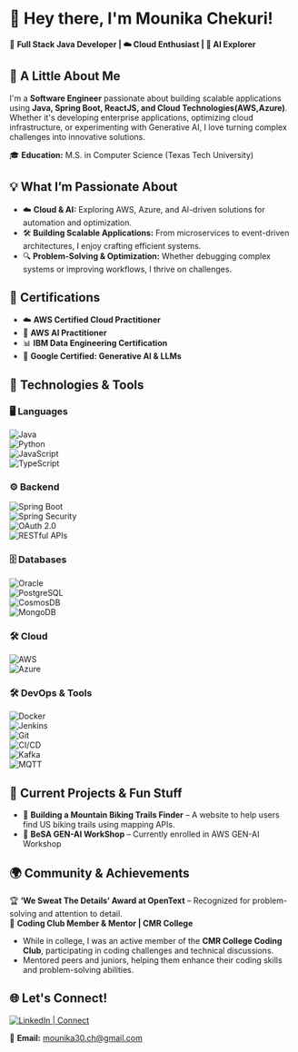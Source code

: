 # 👋 Hey there, I'm Mounika Chekuri!  
🚀 **Full Stack Java Developer | ☁️ Cloud Enthusiast | 🤖 AI Explorer**

## 🌟 A Little About Me  
I'm a **Software Engineer** passionate about building scalable applications using **Java, Spring Boot, ReactJS, and Cloud Technologies(AWS,Azure)**. Whether it's developing enterprise applications, optimizing cloud infrastructure, or experimenting with Generative AI, I love turning complex challenges into innovative solutions.  

🎓 **Education:** M.S. in Computer Science (Texas Tech University)


## 💡 What I’m Passionate About  
- ☁️ **Cloud & AI:** Exploring AWS, Azure, and AI-driven solutions for automation and optimization. 
- 🛠 **Building Scalable Applications:** From microservices to event-driven architectures, I enjoy crafting efficient systems.  
- 🔍 **Problem-Solving & Optimization:** Whether debugging complex systems or improving workflows, I thrive on challenges.  

## 📜 Certifications  
- ☁️ **AWS Certified Cloud Practitioner**  
- 🤖 **AWS AI Practitioner**  
- 📊 **IBM Data Engineering Certification**  
- 🧠 **Google Certified: Generative AI & LLMs**  

## 🚀 Technologies & Tools  

### 🖥️ Languages  
![Java](https://img.shields.io/badge/-Java-007396?style=flat&logo=java&logoColor=white)  
![Python](https://img.shields.io/badge/-Python-3776AB?style=flat&logo=python&logoColor=white)  
![JavaScript](https://img.shields.io/badge/-JavaScript-F7DF1E?style=flat&logo=javascript&logoColor=black)  
![TypeScript](https://img.shields.io/badge/-TypeScript-3178C6?style=flat&logo=typescript&logoColor=white)  

### ⚙️ Backend  
![Spring Boot](https://img.shields.io/badge/-Spring%20Boot-6DB33F?style=flat&logo=spring-boot&logoColor=white)  
![Spring Security](https://img.shields.io/badge/-Spring%20Security-6DB33F?style=flat&logo=spring&logoColor=white)  
![OAuth 2.0](https://img.shields.io/badge/-OAuth%202.0-1A73E8?style=flat&logo=oauth&logoColor=white)  
![RESTful APIs](https://img.shields.io/badge/-REST%20APIs-FF6F00?style=flat&logo=postman&logoColor=white)  

### 🗄️ Databases  
![Oracle](https://img.shields.io/badge/-Oracle%20DB-F80000?style=flat&logo=oracle&logoColor=white)  
![PostgreSQL](https://img.shields.io/badge/-PostgreSQL-4169E1?style=flat&logo=postgresql&logoColor=white)  
![CosmosDB](https://img.shields.io/badge/-Cosmos%20DB-0078D4?style=flat&logo=azure-cosmos-db&logoColor=white)  
![MongoDB](https://img.shields.io/badge/-MongoDB-47A248?style=flat&logo=mongodb&logoColor=white)  

### 🛠️ Cloud
![AWS](https://img.shields.io/badge/-AWS-232F3E?style=flat&logo=amazonaws&logoColor=white)  
![Azure](https://img.shields.io/badge/-Azure-0078D4?style=flat&logo=microsoftazure&logoColor=white)

### 🛠️ DevOps & Tools  
![Docker](https://img.shields.io/badge/-Docker-2496ED?style=flat&logo=docker&logoColor=white)  
![Jenkins](https://img.shields.io/badge/-Jenkins-D24939?style=flat&logo=jenkins&logoColor=white)  
![Git](https://img.shields.io/badge/-Git-F05032?style=flat&logo=git&logoColor=white)  
![CI/CD](https://img.shields.io/badge/-CI/CD-0A192F?style=flat&logo=githubactions&logoColor=white)  
![Kafka](https://img.shields.io/badge/-Kafka-231F20?style=flat&logo=apache-kafka&logoColor=white)  
![MQTT](https://img.shields.io/badge/-MQTT-660066?style=flat&logo=eclipse-mosquitto&logoColor=white)  
## 🌱 Current Projects & Fun Stuff  
- 🚴 **Building a Mountain Biking Trails Finder** – A website to help users find US biking trails using mapping APIs.  
- 🤖 **BeSA GEN-AI WorkShop** – Currently enrolled in AWS GEN-AI Workshop 

## 🌍 Community & Achievements  
🏆 **‘We Sweat The Details’ Award at OpenText** – Recognized for problem-solving and attention to detail.  
📢 **Coding Club Member & Mentor | CMR College**  
- While in college, I was an active member of the **CMR College Coding Club**, participating in coding challenges and technical discussions.  
- Mentored peers and juniors, helping them enhance their coding skills and problem-solving abilities.  

## 🌐 Let's Connect!  
[![LinkedIn | Connect](https://img.shields.io/badge/LinkedIn-Connect-blue?style=for-the-badge&logo=linkedin)](https://www.linkedin.com/in/mounika-chekuri/)

📧 **Email:** mounika30.ch@gmail.com 

